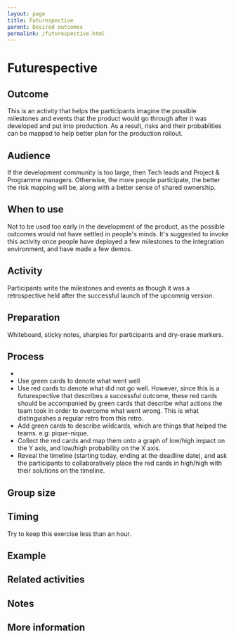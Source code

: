 ```yaml
---
layout: page
title: Futurespective
parent: Desired outcomes
permalink: /futurespective.html
---
```


# Futurespective

## Outcome
This is an activity that helps the participants imagine the possible milestones and events that the product would go through after it was developed and put into production. As a result, risks and their probablities can be mapped to help better plan for the production rollout. 

## Audience

If the development community is too large, then Tech leads and Project & Programme managers. Otherwise, the more people participate, the better the risk mapping will be, along with a better sense of shared ownership. 

## When to use

Not to be used too early in the development of the product, as the possible outcomes would not have settled in people's minds. It's suggested to invoke this activity once people have deployed a few milestones to the integration environment, and have made a few demos.

## Activity
Participants write the milestones and events as though it was a retrospective held after the successful launch of the upcomnig version.

## Preparation
Whiteboard, sticky notes, sharpies for participants and dry-erase markers.

## Process
- 
- Use green cards to denote what went well
- Use red cards to denote what did not go well. However, since this is a futurespective that describes a successful outcome, these red cards should be accompanied by green cards that describe what actions the team took in order to overcome what went wrong. This is what distinguishes a regular retro from this retro.
- Add green cards to describe wildcards, which are things that helped the teams. e.g: pique-nique.
- Collect the red cards and map them onto a graph of low/high impact on the Y axis, and low/high probability on the X axis.
- Reveal the timeline (starting today, ending at the deadline date), and ask the participants to collaboratively place the red cards in high/high with their solutions on the timeline.

## Group size

## Timing

Try to keep this exercise less than an hour.

## Example

## Related activities

## Notes

## More information
